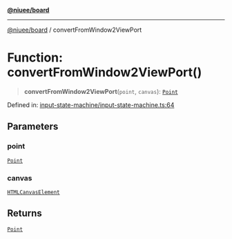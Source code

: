 [**@niuee/board**](../README.md)

***

[@niuee/board](../globals.md) / convertFromWindow2ViewPort

# Function: convertFromWindow2ViewPort()

> **convertFromWindow2ViewPort**(`point`, `canvas`): [`Point`](../type-aliases/Point.md)

Defined in: [input-state-machine/input-state-machine.ts:64](https://github.com/niuee/board/blob/cc09a87e934160adef876c4e11d51fd97e78653d/src/input-state-machine/input-state-machine.ts#L64)

## Parameters

### point

[`Point`](../type-aliases/Point.md)

### canvas

[`HTMLCanvasElement`](https://developer.mozilla.org/docs/Web/API/HTMLCanvasElement)

## Returns

[`Point`](../type-aliases/Point.md)
